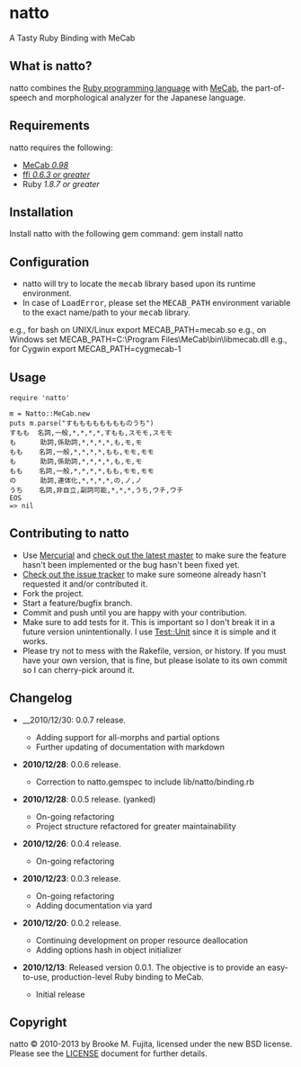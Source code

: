 # natto
A Tasty Ruby Binding with MeCab

## What is natto?

natto combines the [Ruby programming language](http://www.ruby-lang.org/) with [MeCab](http://mecab.sourceforge.net/), the part-of-speech and morphological analyzer for the Japanese language.

## Requirements
natto requires the following:

-  [MeCab _0.98_](http://sourceforge.net/projects/mecab/files/mecab/0.98/)
-  [ffi _0.6.3 or greater_](http://rubygems.org/gems/ffi)
-  Ruby _1.8.7 or greater_

## Installation
Install natto with the following gem command:
    gem install natto

## Configuration
-  natto will try to locate the <tt>mecab</tt> library based upon its runtime environment.
-  In case of <tt>LoadError</tt>, please set the <tt>MECAB_PATH</tt> environment variable to the exact name/path to your <tt>mecab</tt> library.

e.g., for bash on UNIX/Linux
    export MECAB_PATH=mecab.so
e.g., on Windows
    set MECAB_PATH=C:\Program Files\MeCab\bin\libmecab.dll
e.g., for Cygwin
    export MECAB_PATH=cygmecab-1

## Usage
    require 'natto'

    m = Natto::MeCab.new
    puts m.parse("すもももももももものうち")
    すもも  名詞,一般,*,*,*,*,すもも,スモモ,スモモ
    も      助詞,係助詞,*,*,*,*,も,モ,モ
    もも    名詞,一般,*,*,*,*,もも,モモ,モモ
    も      助詞,係助詞,*,*,*,*,も,モ,モ
    もも    名詞,一般,*,*,*,*,もも,モモ,モモ
    の      助詞,連体化,*,*,*,*,の,ノ,ノ
    うち    名詞,非自立,副詞可能,*,*,*,うち,ウチ,ウチ
    EOS
    => nil

## Contributing to natto
-  Use [Mercurial](http://mercurial.selenic.com/) and [check out the latest master](http://code.google.com/p/natto/source/checkout) to make sure the feature hasn't been implemented or the bug hasn't been fixed yet.
-  [Check out the issue tracker](http://code.google.com/p/natto/issues/list) to make sure someone already hasn't requested it and/or contributed it.
-  Fork the project.
-  Start a feature/bugfix branch.
-  Commit and push until you are happy with your contribution.
-  Make sure to add tests for it. This is important so I don't break it in a future version unintentionally. I use [Test::Unit](http://ruby-doc.org/stdlib/libdoc/test/unit/rdoc/classes/Test/Unit.html) since it is simple and it works.
-  Please try not to mess with the Rakefile, version, or history. If you must have your own version, that is fine, but please isolate to its own commit so I can cherry-pick around it.

## Changelog

- __2010/12/30: 0.0.7 release.
    - Adding support for all-morphs and partial options
    - Further updating of documentation with markdown

- __2010/12/28__: 0.0.6 release.
    - Correction to natto.gemspec to include lib/natto/binding.rb

- __2010/12/28__: 0.0.5 release. (yanked)
    - On-going refactoring
    - Project structure refactored for greater maintainability

- __2010/12/26__: 0.0.4 release.
    - On-going refactoring

- __2010/12/23__: 0.0.3 release.
    - On-going refactoring
    - Adding documentation via yard

- __2010/12/20__: 0.0.2 release.
    - Continuing development on proper resource deallocation
    - Adding options hash in object initializer 

- __2010/12/13__: Released version 0.0.1. The objective is to provide
  an easy-to-use, production-level Ruby binding to MeCab.
    - Initial release 

## Copyright

natto &copy; 2010-2013 by Brooke M. Fujita, licensed under the new BSD license. Please see the [LICENSE](file.LICENSE.html) document for further details.
